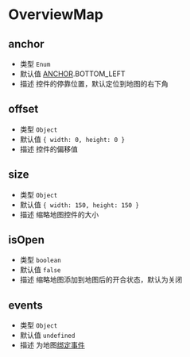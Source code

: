 # OverviewMap

## anchor
* 类型 `Enum`
* 默认值 [ANCHOR](/guide/constants.html#controlanchor).BOTTOM_LEFT
* 描述 	控件的停靠位置，默认定位到地图的右下角

## offset
* 类型 `Object`
* 默认值 `{ width: 0, height: 0 }`
* 描述 控件的偏移值

## size
* 类型 `Object`
* 默认值 `{ width: 150, height: 150 }`
* 描述 缩略地图控件的大小

## isOpen
* 类型 `boolean`
* 默认值 `false`
* 描述 缩略地图添加到地图后的开合状态，默认为关闭

## events
* 类型 `Object`
* 默认值 `undefined`
* 描述 为地图[绑定事件](http://lbsyun.baidu.com/cms/jsapi/reference/jsapi_reference_3_0.html#a2b7)
